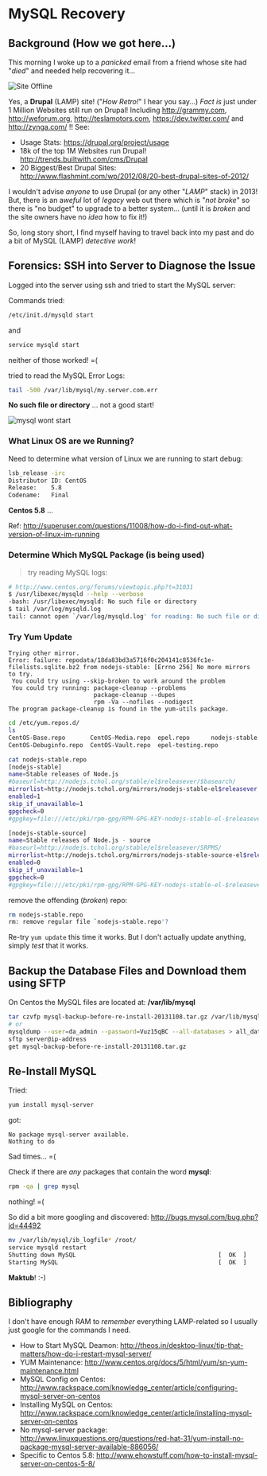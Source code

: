 # MySQL Recovery

## Background (How we got here...)

This morning I woke up to a *panicked* email from a friend whose site had 
"*died*" and needed help recovering it...

![Site Offline](http://i.imgur.com/DTRLMP9.png "Drupal Site Offline")

Yes, a **Drupal** (LAMP) site! ("*How Retro!*" I hear you say...)
*Fact is* just under 1 Million Websites still run on Drupal!
Including http://grammy.com, http://weforum.org, http://teslamotors.com,
https://dev.twitter.com/ and http://zynga.com/ !!
See:
- Usage Stats: https://drupal.org/project/usage
- 18k of the top 1M Websites run Drupal! http://trends.builtwith.com/cms/Drupal
- 20 Biggest/Best Drupal Sites: http://www.flashmint.com/wp/2012/08/20-best-drupal-sites-of-2012/

I wouldn't advise *anyone* to use Drupal (or any other "*LAMP*" stack) in 2013!
But, there is an a*weful* lot of *legacy* web out there which is "*not broke*"
so there is "no budget" to upgrade to a better system... (until it is *broken*
and the site owners have no *idea* how to fix it!)

So, long story short, I find myself having to travel back into my past and
do a bit of MySQL (LAMP) *detective work*!

## Forensics: SSH into Server to Diagnose the Issue

Logged into the server using ssh and tried to start the MySQL server:

Commands tried:
```sh
/etc/init.d/mysqld start
```
and
```sh
service mysqld start
```
neither of those worked! =(

tried to read the MySQL Error Logs:
```sh
tail -500 /var/lib/mysql/my.server.com.err
```
**No such file or directory** ... not a good start!

![mysql wont start](http://i.imgur.com/IvtZkfn.png "mysql wont start")

### What Linux OS are we Running?

Need to determine what version of Linux we are running to start debug:
```sh
lsb_release -irc
Distributor ID: CentOS
Release:    5.8
Codename:   Final
```
**Centos 5.8** ...

Ref: http://superuser.com/questions/11008/how-do-i-find-out-what-version-of-linux-im-running

### Determine Which MySQL Package (is being used)


> try reading MySQL logs:

```sh
# http://www.centos.org/forums/viewtopic.php?t=31031
$ /usr/libexec/mysqld --help --verbose
-bash: /usr/libexec/mysqld: No such file or directory
$ tail /var/log/mysqld.log
tail: cannot open `/var/log/mysqld.log' for reading: No such file or directory
```



### Try Yum Update

```
Trying other mirror.
Error: failure: repodata/18da83bd3a5716f0c204141c8536fc1e-filelists.sqlite.bz2 from nodejs-stable: [Errno 256] No more mirrors to try.
 You could try using --skip-broken to work around the problem
 You could try running: package-cleanup --problems
                        package-cleanup --dupes
                        rpm -Va --nofiles --nodigest
The program package-cleanup is found in the yum-utils package.
```

```sh
cd /etc/yum.repos.d/
ls
CentOS-Base.repo       CentOS-Media.repo  epel.repo      nodejs-stable.repo
CentOS-Debuginfo.repo  CentOS-Vault.repo  epel-testing.repo

cat nodejs-stable.repo
[nodejs-stable]
name=Stable releases of Node.js
#baseurl=http://nodejs.tchol.org/stable/el$releasever/$basearch/
mirrorlist=http://nodejs.tchol.org/mirrors/nodejs-stable-el$releasever
enabled=1
skip_if_unavailable=1
gpgcheck=0
#gpgkey=file:///etc/pki/rpm-gpg/RPM-GPG-KEY-nodejs-stable-el-$releasever

[nodejs-stable-source]
name=Stable releases of Node.js - source
#baseurl=http://nodejs.tchol.org/stable/el$releasever/SRPMS/
mirrorlist=http://nodejs.tchol.org/mirrors/nodejs-stable-source-el$releasever
enabled=0
skip_if_unavailable=1
gpgcheck=0
#gpgkey=file:///etc/pki/rpm-gpg/RPM-GPG-KEY-nodejs-stable-el-$releasever
```
remove the offending (*broken*) repo:
```sh
rm nodejs-stable.repo 
rm: remove regular file `nodejs-stable.repo'?
```
Re-try `yum update` this time it works. But I don't actually update anything, 
simply *test* that it works.

## Backup the Database Files and Download them using SFTP

On Centos the MySQL files are located at: **/var/lib/mysql**

```sh
tar czvfp mysql-backup-before-re-install-20131108.tar.gz /var/lib/mysql
# or
mysqldump --user=da_admin --password=Vuz15qBC --all-databases > all_databases.sql
sftp server@ip-address
get mysql-backup-before-re-install-20131108.tar.gz
```

## Re-Install MySQL 

Tried:
```sh
yum install mysql-server
```
got:
```
No package mysql-server available.
Nothing to do
```
Sad times... =(

Check if there are *any* packages that contain the word **mysql**:

```sh
rpm -qa | grep mysql
```
nothing! =(

So did a bit more googling and discovered: 
http://bugs.mysql.com/bug.php?id=44492

```sh
mv /var/lib/mysql/ib_logfile* /root/
service mysqld restart
Shutting down MySQL                                        [  OK  ]
Starting MySQL                                             [  OK  ]
```

**Maktub**! :-)


## Bibliography

I don't have enough RAM to *remember* everything LAMP-related so I usually
just google for the commands I need.

- How to Start MySQL Deamon: http://theos.in/desktop-linux/tip-that-matters/how-do-i-restart-mysql-server/
- YUM Maintenance: http://www.centos.org/docs/5/html/yum/sn-yum-maintenance.html
- MySQL Config on Centos: http://www.rackspace.com/knowledge_center/article/configuring-mysql-server-on-centos
- Installing MySQL on Centos: http://www.rackspace.com/knowledge_center/article/installing-mysql-server-on-centos
- No mysql-server package: http://www.linuxquestions.org/questions/red-hat-31/yum-install-no-package-mysql-server-available-886056/
- Specific to Centos 5.8: http://www.ehowstuff.com/how-to-install-mysql-server-on-centos-5-8/